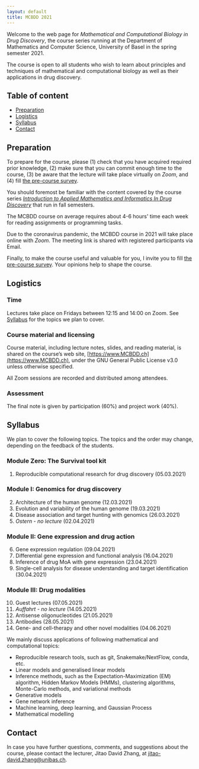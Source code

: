 ```yaml
---
layout: default
title: MCBDD 2021
---
```


Welcome to the web page for _Mathematical and Computational Biology in Drug
Discovery_, the course series running at the Department of Mathematics and
Computer Science, University of Basel in the spring semester 2021.

The course is open to all students who wish to learn about principles and
techniques of mathematical and computational biology as well as their
applications in drug discovery.

## Table of content

- [Preparation](#preparation)
- [Logistics](#logistics)
- [Syllabus](#syllabus)
- [Contact](#contact)


## Preparation

To prepare for the course, please (1) check that you have acquired required
prior knowledge, (2) make sure that you can commit enough time to the course,
(3) be aware that the lecture will take place virtually on *Zoom*, and (4) fill
[the pre-course survey](https://forms.gle/Eqyb75V2JNZSH3qWA).

You should foremost be familiar with the content covered by the course series
[*Introduction to Applied Mathematics and Informatics In Drug
Discovery*](https://www.amidd.ch) that run in fall semesters.

The MCBDD course on average requires about 4-6 hours' time each week for
reading assignments or programming tasks.

Due to the coronavirus pandemic, the MCBDD course in 2021 will take
place online with *Zoom*. The meeting link is shared with registered
participants via Email.

Finally, to make the course useful and valuable for you, I invite you to fill
[the pre-course survey](https://forms.gle/Eqyb75V2JNZSH3qWA). Your opinions help
to shape the course.


## Logistics

### Time

Lectures take place on Fridays between 12:15 and 14:00 on Zoom. See
[Syllabus](#syllabus) for the topics we plan to cover.

### Course material and licensing

Course material, including lecture notes, slides, and reading material, is
shared on the course’s web site, [https://www.MCBDD.ch](https://www.MCBDD.ch),
under the GNU General Public License v3.0 unless otherwise specified.

All Zoom sessions are recorded and distributed among attendees.

### Assessment

The final note is given by participation (60%) and project work (40%).

## Syllabus

We plan to cover the following topics. The topics and the order may change,
depending on the feedback of the students.

### Module Zero: The Survival tool kit

1. Reproducible computational research for drug discovery (05.03.2021)

### Module I: Genomics for drug discovery

2. Architecture of the human genome (12.03.2021)
3. Evolution and variability of the human genome (19.03.2021)
4. Disease association and target hunting with genomics (26.03.2021)
5. *Ostern - no lecture* (02.04.2021)

### Module II: Gene expression and drug action

6. Gene expression regulation (09.04.2021)
7. Differential gene expression and functional analysis (16.04.2021)
8. Inference of drug MoA with gene expression (23.04.2021)
9. Single-cell analysis for disease understanding and target identification (30.04.2021)

### Module III: Drug modalities

10. Guest lectures (07.05.2021)
11. *Auffahrt - no lecture* (14.05.2021)
12. Antisense oligonucleotides (21.05.2021)
13. Antibodies (28.05.2021)
14. Gene- and cell-therapy and other novel modalities (04.06.2021)

We mainly discuss applications of following mathematical and computational
topics:

* Reproducible research tools, such as git, Snakemake/NextFlow, conda, etc.
* Linear models and generalised linear models
* Inference methods, such as the Expectation-Maximization (EM) algorithm, Hidden
  Markov Models (HMMs), clustering algorithms, Monte-Carlo methods, and
  variational methods
* Generative models
* Gene network inference
* Machine learning, deep learning, and Gaussian Process
* Mathematical modelling

## Contact

In case you have further questions, comments, and suggestions about the course,
please contact the lecturer, Jitao David Zhang, at
[jitao-david.zhang@unibas.ch](mailto:jitao-david.zhang@unibas.ch).
